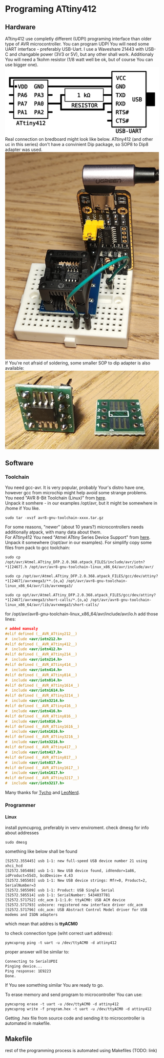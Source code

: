 # Programing ATtiny412
## Hardware
ATtiny412 use completly different (UDPI) programing interface than older type of AVR microcontroller. You can program UDPI You will need some UART interface - preferably USB-Uart. I use a Waveshare 21443 with USB-C and changable power (3V3 or 5V), but any other shall work. Additionaly You will need a 1kohm resistor (1/8 watt well be ok, but of course You can use bigger one).
![connection schema](connection.svg "connection schema")  
Real connection on bredboard  might look like below. ATtiny412 (and other uc in this series) don't have a convinient Dip package, so SOP8 to Dip8 adapter was used.  
![connection example](bb.jpg "connection example")
If You're not afraid of soldering, some smaller SOP to dip adapter is also available:
![another connection example](cc.jpg "another connection example")
## Software

### Toolchain
You need gcc-avr. It is very popular, probably Your's distro have one, however gcc from microchip might help avoid some strange problems.  
You need "AVR 8-Bit Toolchain (Linux)" from [here](https://www.microchip.com/en-us/tools-resources/develop/microchip-studio/gcc-compilers).  
Unpack it somhere - in our examples /opt/avr, but it might be somewhere in /home if You like.
```console
sudo tar -xvzf avr8-gnu-toolchain-xxxx.tar.gz
```
For some reasons, "newer" (about 10 years?) microcontrollers needs additionally atpack, with many data about them.  
For ATtiny412 You need  "Atmel ATtiny Series Device Support" from [here](http://packs.download.atmel.com/).
Unpack it somewhere (/opt/avr in our examples).
For simplify copy some files from pack to gcc toolchain:
```
sudo cp /opt/avr/Atmel.ATtiny_DFP.2.0.368.atpack_FILES/include/avr/iotn?*1[2467].h /opt/avr/avr8-gnu-toolchain-linux_x86_64/avr/include/avr/
```
```console
sudo cp /opt/avr/Atmel.ATtiny_DFP.2.0.368.atpack_FILES/gcc/dev/attiny?*1[2467]/avrxmega3/**.{o,a} /opt/avr/avr8-gnu-toolchain-linux_x86_64/avr/lib/avrxmega3/
```
```console
sudo cp opt/avr/Atmel.ATtiny_DFP.2.0.368.atpack_FILES/gcc/dev/attiny?*1[2467]/avrxmega3/short-calls/*.{o,a} /opt/avr/avr8-gnu-toolchain-linux_x86_64/avr/lib/avrxmega3/short-calls/
```
for /opt/avr/avr8-gnu-toolchain-linux_x86_64/avr/include/avr/io.h add those lines:
```c
# added manualy
#elif defined (__AVR_ATtiny212__)
#  include <avr/iotn212.h>
#elif defined (__AVR_ATtiny412__)
#  include <avr/iotn412.h>
#elif defined (__AVR_ATtiny214__)
#  include <avr/iotn214.h>
#elif defined (__AVR_ATtiny414__)
#  include <avr/iotn414.h>
#elif defined (__AVR_ATtiny814__)
#  include <avr/iotn814.h>
#elif defined (__AVR_ATtiny1614__)
#  include <avr/iotn1614.h>
#elif defined (__AVR_ATtiny3214__)
#  include <avr/iotn3214.h>
#elif defined (__AVR_ATtiny416__)
#  include <avr/iotn416.h>
#elif defined (__AVR_ATtiny816__)
#  include <avr/iotn816.h>
#elif defined (__AVR_ATtiny1616__)
#  include <avr/iotn1616.h>
#elif defined (__AVR_ATtiny3216__)
#  include <avr/iotn3216.h>
#elif defined (__AVR_ATtiny417__)
#  include <avr/iotn417.h>
#elif defined (__AVR_ATtiny817__)
#  include <avr/iotn817.h>
#elif defined (__AVR_ATtiny1617__)
#  include <avr/iotn1617.h>
#elif defined (__AVR_ATtiny3217__)
#  include <avr/iotn3217.h>
```
Many thanks for [Tycho](https://github.com/TychoJ/avrMake) and [LeoNerd](http://leonerds-code.blogspot.com/2019/06/building-for-new-attiny-1-series-chips.html).

### Programmer
#### Linux

install pymcuprog, preferably in venv enviroment.
check dmesg for info about addresses
```console
sudo dmesg
```
something like below shall be found
```console
[52572.355445] usb 1-1: new full-speed USB device number 21 using xhci_hcd
[52572.505488] usb 1-1: New USB device found, idVendor=1a86, idProduct=55d3, bcdDevice= 4.43
[52572.505503] usb 1-1: New USB device strings: Mfr=0, Product=2, SerialNumber=3
[52572.505509] usb 1-1: Product: USB Single Serial
[52572.505514] usb 1-1: SerialNumber: 5434037781
[52572.571752] cdc_acm 1-1:1.0: ttyACM0: USB ACM device
[52572.571793] usbcore: registered new interface driver cdc_acm
[52572.571796] cdc_acm: USB Abstract Control Model driver for USB modems and ISDN adapters
```
which mean that addres is **ttyACM0**

to check connection type (wiht correct uart address):
```console
pymcuprog ping -t uart -u /dev/ttyACM0 -d attiny412
```

proper answer will be similar to:
```console
Connecting to SerialUPDI
Pinging device...
Ping response: 1E9223
Done.
```
If You see something similar You are ready to go.

To erase memory and send program to microcontroller You can use:
```console
pymcuprog erase -t uart -u /dev/ttyACM0 -d attiny412
pymcuprog write -f program.hex -t uart -u /dev/ttyACM0 -d attiny412
```

Getting .hex file from source code and sending it to microcontroller is automated in makefile.


## Makefile
rest of the programming process is automated using Makefiles (TODO: link)


